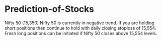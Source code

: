 # Prediction-of-Stocks
Nifty 50 (15,350) Nifty 50 is currently in negative trend. If you are holding short positions then continue to hold with daily closing stoploss of 15,554. Fresh long positions can be initiated if Nifty 50 closes above 15,554 levels.

